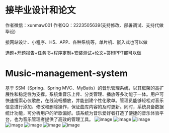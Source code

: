 # 接毕业设计和论文
作者微信：xunmaw001  作者QQ：2223505639(支持修改、部署调试、支持代做毕设)

接网站设计、小程序、H5、APP、各种系统等，单片机、嵌入式也可以做

选题+开题报告+任务书+程序定制+安装测试+论文+答辩PPT都可以做
# Music-management-system
基于 SSM（Spring、Spring MVC、MyBatis）的音乐管理系统，以其框架的高扩展性和稳定性为支撑。系统集音乐上传、分类管理、播放等多功能于一体。用户可快速搜索心仪歌曲，在线流畅播放，并能创建个性化歌单。管理员能够轻松对音乐信息进行添加、修改和删除操作，保证曲库内容的及时更新。同时，系统具备数据统计功能，可分析用户的听歌偏好。该系统为音乐爱好者打造了便捷的音乐体验平台，也为音乐管理者提供了高效的管理工具。 
![image](https://github.com/user-attachments/assets/ceb5e54f-46d4-491f-ae12-820836c1b852)
![image](https://github.com/user-attachments/assets/800bdad9-3311-4908-84db-8374be55a7da)
![image](https://github.com/user-attachments/assets/17b884c4-9133-4a25-913b-5a95e875f454)
![image](https://github.com/user-attachments/assets/c0b071ef-0f1b-4a72-bc88-74c94e4e64be)
![image](https://github.com/user-attachments/assets/4d9b2652-74d7-4f93-ab36-5074dbac869f)
![image](https://github.com/user-attachments/assets/3a49c7ab-e711-4406-8448-21b971970544)
![image](https://github.com/user-attachments/assets/604efa5d-6feb-4e13-ad64-f04a9ef42bcb)
